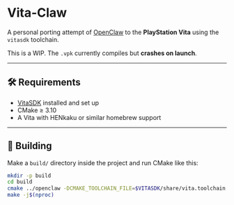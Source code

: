 # Vita-Claw

A personal porting attempt of [OpenClaw](https://github.com/pjasicek/OpenClaw) to the **PlayStation Vita** using the `vitasdk` toolchain.

This is a WIP. The `.vpk` currently compiles but **crashes on launch**.

---

## 🛠️ Requirements

- [VitaSDK](https://vitasdk.org/) installed and set up
- CMake ≥ 3.10
- A Vita with HENkaku or similar homebrew support

---

## 🔧 Building

Make a `build/` directory inside the project and run CMake like this:

```bash
mkdir -p build
cd build
cmake ../openclaw -DCMAKE_TOOLCHAIN_FILE=$VITASDK/share/vita.toolchain.cmake
make -j$(nproc)
